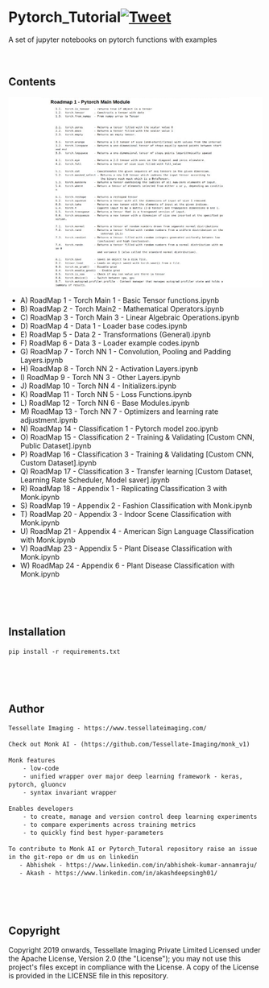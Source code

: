 # Pytorch_Tutorial[![Tweet](https://img.shields.io/twitter/url/https/github.com/tterb/hyde.svg?style=social)](http://twitter.com/share?text=Check%20out%20Monk:%20An%20Open%20Source%20Unified%20Wrapper%20for%20Computer%20Vision&url=https://github.com/Tessellate-Imaging/monk_v1&hashtags=MonkAI,OpenSource,Notebooks,DeepLearning,Tutorial,Pytorch,Python)
A set of jupyter notebooks on pytorch functions with examples
<br />
<br />
<br />

## Contents
![Alt Text](demo.gif)
<br />

- A) RoadMap 1 - Torch Main 1 - Basic Tensor functions.ipynb
- B) RoadMap 2 - Torch Main2 - Mathematical Operators.ipynb
- C) RoadMap 3 - Torch Main 3 - Linear Algebraic Operations.ipynb
- D) RoadMap 4 - Data 1 - Loader base codes.ipynb
- E) RoadMap 5 - Data 2 - Transformations (General).ipynb
- F) RoadMap 6 - Data 3 - Loader example codes.ipynb
- G) RoadMap 7 - Torch NN 1 - Convolution, Pooling and Padding Layers.ipynb
- H) RoadMap 8 - Torch NN 2 - Activation Layers.ipynb
- I) RoadMap 9 - Torch NN 3 - Other Layers.ipynb
- J) RoadMap 10 - Torch NN 4 - Initializers.ipynb
- K) RoadMap 11 - Torch NN 5 - Loss Functions.ipynb
- L) RoadMap 12 - Torch NN 6 - Base Modules.ipynb
- M) RoadMap 13 - Torch NN 7 - Optimizers and learning rate adjustment.ipynb
- N) RoadMap 14 - Classification 1 - Pytorch model zoo.ipynb
- O) RoadMap 15 - Classification 2 - Training & Validating [Custom CNN, Public Dataset].ipynb
- P) RoadMap 16 - Classification 3 - Training & Validating [Custom CNN, Custom Dataset].ipynb
- Q) RoadMap 17 - Classification 3 - Transfer learning [Custom Dataset, Learning Rate Scheduler, Model saver].ipynb
- R) RoadMap 18 - Appendix 1 - Replicating Classification 3 with Monk.ipynb
- S) RoadMap 19 - Appendix 2 - Fashion Classification with Monk.ipynb
- T) RoadMap 20 - Appendix 3 - Indoor Scene Classification with Monk.ipynb
- U) RoadMap 21 - Appendix 4 - American Sign Language Classification with Monk.ipynb
- V) RoadMap 23 - Appendix 5 - Plant Disease Classification with Monk.ipynb
- W) RoadMap 24 - Appendix 6 - Plant Disease Classification with Monk.ipynb
<br />
<br />
<br />



## Installation
```
pip install -r requirements.txt
```
<br />
<br />
<br />


## Author
    Tessellate Imaging - https://www.tessellateimaging.com/
   
    Check out Monk AI - (https://github.com/Tessellate-Imaging/monk_v1)
    
    Monk features
        - low-code
        - unified wrapper over major deep learning framework - keras, pytorch, gluoncv
        - syntax invariant wrapper

    Enables developers
        - to create, manage and version control deep learning experiments
        - to compare experiments across training metrics
        - to quickly find best hyper-parameters

    To contribute to Monk AI or Pytorch_Tutoral repository raise an issue in the git-repo or dm us on linkedin 
       - Abhishek - https://www.linkedin.com/in/abhishek-kumar-annamraju/
       - Akash - https://www.linkedin.com/in/akashdeepsingh01/
<br />
<br />
<br />

## Copyright

Copyright 2019 onwards, Tessellate Imaging Private Limited Licensed under the Apache License, Version 2.0 (the "License"); you may not use this project's files except in compliance with the License. A copy of the License is provided in the LICENSE file in this repository.
